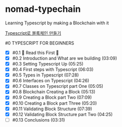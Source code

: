 # nomad-typechain

Learning Typescript by making a Blockchain with it

[Typescript로 블록체인 만들기](https://nomadcoders.co/typescript-for-beginners/lobby)

#0 TYPESCRIPT FOR BEGINNERS

- [x] #0.1 🚨 Read this First 🚨
- [x] #0.2 Introduction and What are we building (03:09)
- [x] #0.3 Setting Typescript Up (05:25)
- [x] #0.4 First steps with Typescript (06:03)
- [x] #0.5 Types in Typescript (07:28)
- [x] #0.6 Interfaces on Typescript (04:26)
- [x] #0.7 Classes on Typescript part One (05:05)
- [x] #0.8 Blockchain Creating a Block (05:13)
- [x] #0.9 Creating a Block part Two (07:09)
- [x] #0.10 Creating a Block part Three (05:20)
- [x] #0.11 Validating Block Structure (07:39)
- [x] #0.12 Validating Block Structure part Two (04:25)
- [ ] #0.13 Conclusions (03:31)
